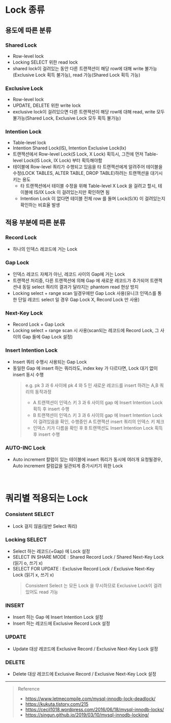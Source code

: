 # Lock 종류
## 용도에 따른 분류
### Shared Lock
* Row-level lock
* Locking SELECT 위한 read lock
* shared lock이 걸려있는 동안 다른 트랜잭션이 해당 row에 대해 write 불가능(Exclusive Lock 획득 불가능), read 가능(Shared Lock 획득 가능)

### Exclusive Lock
* Row-level lock
* UPDATE, DELETE 위한 write lock
* exclusive lock이 걸려있으면 다른 트랜잭션이 해당 row에 대해 read, write 모두 불가능(Shared Lock, Exclusive Lock 모두 획득 불가능)

### Intention Lock
* Table-level lock
* Intention Shared Lock(IS), Intention Exclusive Lock(Ix)
* 트랜잭션에서 Row-level Lock(S Lock, X Lock) 획득시, 그전에 먼저 Table-level Lock(IS Lock, IX Lock) 부터 획득해야함
* 테이블에 Row-level 쿼리가 수행되고 있음을 타 트랜잭션에게 알려주어 테이블을 수정(LOCK TABLES, ALTER TABLE, DROP TABLE)하려는 트랜잭션을 대기시키는 용도
	* 타 트랜잭션에서 테이블 수정을 위해 Table-level X Lock 을 걸려고 할시, 테이블에 IS/IX Lock 이 걸려있는지만 확인하면 됨
	* Intention Lock 이 없다면 테이블 전체 row 를 돌며 Lock(S/X) 이 걸려있는지 확인하는 비효율 발생

## 적용 부분에 따른 분류
### Record Lock
* 하나의 인덱스 레코드에 거는 Lock

### Gap Lock
* 인덱스 레코드 자체가 아닌, 레코드 사이의 Gap에 거는 Lock
* 트랜잭션 처리중, 다른 트랜잭션에 의해 Gap 에 새로운 레코드가 추가되어 트랜잭션내 동일 select 쿼리의 결과가 달라지는 phantom read 현상 방지 
* Locking select + range scan 일경우에만 Gap Lock 사용(유니크 인덱스를 통한 단일 레코드 select 일 경우 Gap Lock X, Record Lock 만 사용)

### Next-Key Lock
* Record Lock + Gap Lock
* Locking select + range scan 시 사용(scan되는 레코드에 Record Lock, 그 사이의 Gap 들에 Gap Lock 설정)

### Insert Intention Lock
* Insert 쿼리 수행시 사용되는 Gap Lock
* 동일한 Gap 에 insert 하는 쿼리라도, index key 가 다르다면, Lock 대기 없이 insert 동시 수행
	> e.g. pk 3 과 6 사이에 pk 4 와 5 인 새로운 레코드를 insert 하려는 A,B 쿼리의 동작과정
	> * A 트랜잭션이 인덱스 키 3 과 6 사이의 gap 에 Insert Intention Lock 획득 후 insert 수행
	> * B 트랜잭션이 인덱스 키 3 과 6 사이의 gap 에 Insert Intention Lock 이 걸려있음을 확인, 수행중인 A 트랜잭션 insert 쿼리의 인덱스 키 체크
	> * 인덱스 키가 다름을 확인 후 B 트랜잭션도 Insert Intention Lock 획득 후 insert 수행

### AUTO-INC Lock
* Auto increment 칼럼이 있는 테이블에 insert 쿼리가 동시에 여러개 요청될경우, Auto increment 칼럼값을 일관되게 증가시키기 위한 Lock
 
<br>

# 쿼리별 적용되는 Lock
### Consistent SELECT
* Lock 걸지 않음(일반 Select 쿼리)

### Locking SELECT
* Select 하는 레코드(+Gap) 에 Lock 설정 
* SELECT IN SHARE MODE : Shared Record Lock  / Shared Next-Key Lock (읽기 o, 쓰기 x)
* SELECT FOR UPDATE : Exclusive Record Lock / Exclusive Next-Key Lock (읽기 x, 쓰기 x)
	> Consistent Select 는 모든 Lock 을 무시하므로 Exclusive Lock이 걸려있어도 read 가능

### INSERT
* Insert 하는 Gap 에 Insert Intention Lock 설정
* Insert 하는 레코드에 Exclusive Record Lock 설정

### UPDATE
* Update 대상 레코드에 Exclusive Record / Exclusive Next-Key Lock 설정

### DELETE
* Delete 대상 레코드에 Exclusive Record / Exclusive Next-Key Lock 설정

***
> Reference <br>
> * https://www.letmecompile.com/mysql-innodb-lock-deadlock/
> * https://kukuta.tistory.com/215
> * https://cecil1018.wordpress.com/2016/06/18/mysql-innodb-locks/
> * https://singun.github.io/2019/03/10/mysql-innodb-locking/